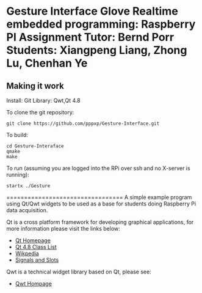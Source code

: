 Gesture Interface Glove
Realtime embedded programming: Raspberry PI Assignment
Tutor: Bernd Porr
Students: Xiangpeng Liang, Zhong Lu, Chenhan Ye
============================================

Making it work
--------------
Install: Git
Library: Qwt,Qt 4.8

To clone the git repository:

    git clone https://github.com/pppxp/Gesture-Interface.git

To build:

    cd Gesture-Interaface
    qmake
    make

To run (assuming you are logged into the RPi over ssh and no X-server is running):

    startx ./Gesture

=================================
A simple example program using Qt/Qwt widgets to be used as a base for students doing Raspberry Pi data acquisition.

Qt is a cross platform framework for developing graphical applications, for more information please visit the links below:
* [Qt Homepage](http://qt-project.org/)
* [Qt 4.8 Class List](http://qt-project.org/doc/qt-4.8/classes.html)
* [Wikpedia](http://en.wikipedia.org/wiki/Qt_%28framework%29)
* [Signals and Slots](http://qt-project.org/doc/qt-4.8/signalsandslots.html)

Qwt is a technical widget library based on Qt, please see:
* [Qwt Hompage](http://qwt.sourceforge.net/)



